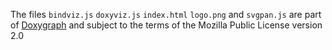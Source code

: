The files `bindviz.js` `doxyviz.js` `index.html` `logo.png` and `svgpan.js` are part of [Doxygraph](https://github.com/jitsuCM/doxygraph) and subject to the terms of the Mozilla Public License version 2.0
